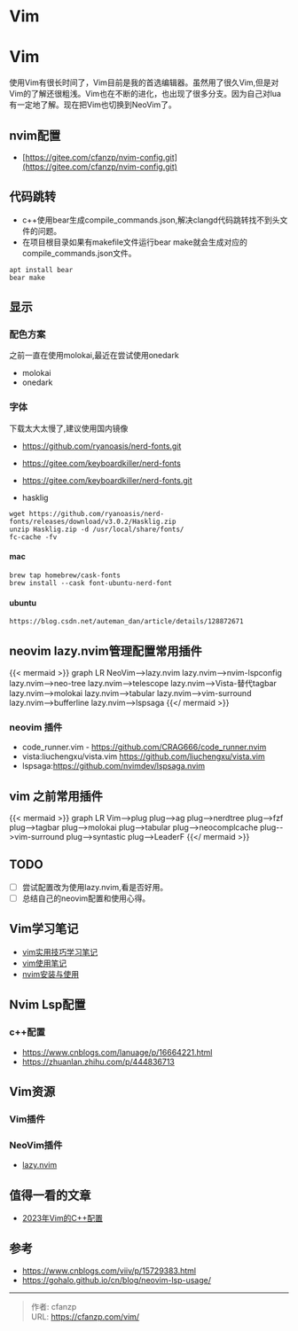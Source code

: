 # Vim


# Vim
使用Vim有很长时间了，Vim目前是我的首选编辑器。虽然用了很久Vim,但是对Vim的了解还很粗浅。Vim也在不断的进化，也出现了很多分支。因为自己对lua有一定地了解。现在把Vim也切换到NeoVim了。
## nvim配置
- [https://gitee.com/cfanzp/nvim-config.git](https://gitee.com/cfanzp/nvim-config.git)

## 代码跳转
- c++使用bear生成compile_commands.json,解决clangd代码跳转找不到头文件的问题。
- 在项目根目录如果有makefile文件运行bear make就会生成对应的compile_commands.json文件。
```
apt install bear
bear make
```

## 显示
### 配色方案
之前一直在使用molokai,最近在尝试使用onedark
- molokai
- onedark

### 字体
下载太大太慢了,建议使用国内镜像
- https://github.com/ryanoasis/nerd-fonts.git
- https://gitee.com/keyboardkiller/nerd-fonts
- https://gitee.com/keyboardkiller/nerd-fonts.git

- hasklig
```
wget https://github.com/ryanoasis/nerd-fonts/releases/download/v3.0.2/Hasklig.zip
unzip Hasklig.zip -d /usr/local/share/fonts/
fc-cache -fv
```

#### mac
```
brew tap homebrew/cask-fonts
brew install --cask font-ubuntu-nerd-font
```

#### ubuntu
```
https://blog.csdn.net/auteman_dan/article/details/128872671
```

## neovim lazy.nvim管理配置常用插件
{{< mermaid >}}
graph LR
  NeoVim-->lazy.nvim
  lazy.nvim-->nvim-lspconfig
  lazy.nvim-->neo-tree
  lazy.nvim-->telescope
  lazy.nvim-->Vista-替代tagbar
  lazy.nvim-->molokai
  lazy.nvim-->tabular
  lazy.nvim-->vim-surround
  lazy.nvim-->bufferline
  lazy.nvim-->lspsaga
{{</ mermaid >}}

### neovim 插件
- code_runner.vim - https://github.com/CRAG666/code_runner.nvim
- vista:liuchengxu/vista.vim https://github.com/liuchengxu/vista.vim
- lspsaga:https://github.com/nvimdev/lspsaga.nvim

## vim 之前常用插件
{{< mermaid >}}
graph LR
  Vim-->plug
  plug-->ag
  plug-->nerdtree
  plug-->fzf
  plug-->tagbar
  plug-->molokai
  plug-->tabular
  plug-->neocomplcache
  plug-->vim-surround
  plug-->syntastic
  plug-->LeaderF
{{</ mermaid >}}


## TODO
- [ ] 尝试配置改为使用lazy.nvim,看是否好用。
- [ ] 总结自己的neovim配置和使用心得。

## Vim学习笔记
- [vim实用技巧学习笔记](/book/vim/)
- [vim使用笔记](/categories/vim/)
- [nvim安装与使用](/nvim-install/)

## Nvim Lsp配置
### c++配置
- https://www.cnblogs.com/lanuage/p/16664221.html
- https://zhuanlan.zhihu.com/p/444836713

## Vim资源
### Vim插件
### NeoVim插件
- [lazy.nvim](https://github.com/folke/lazy.nvim)

## 值得一看的文章
- [2023年Vim的C++配置](https://martins3.github.io/My-Linux-Config/docs/nvim.html)

## 参考
- https://www.cnblogs.com/viiv/p/15729383.html
- https://gohalo.github.io/cn/blog/neovim-lsp-usage/


---

> 作者: cfanzp  
> URL: https://cfanzp.com/vim/  

